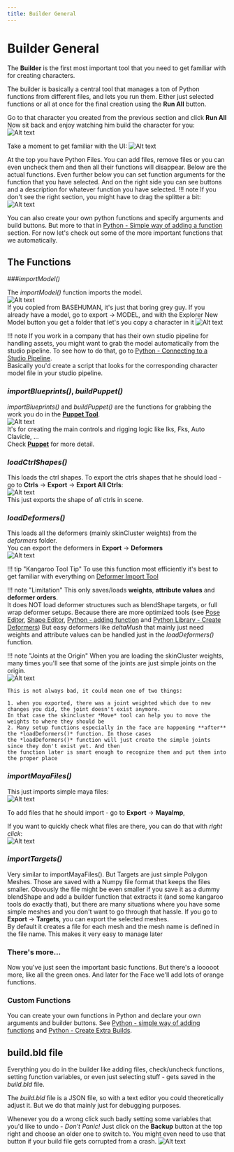 ```yaml
---
title: Builder General
---
```


# Builder General


The **Builder** is the first most important tool that you need to get familiar with for creating characters.

The builder is basically a central tool that manages a ton of Python functions from different files, and lets
you run them. Either just selected functions or all at once for the final creation using the **Run All** button.

Go to that character you created from the previous section and click **Run All**  
Now sit back and enjoy watching him build the character for you:  
![Alt text](../images/builder_buildAll.gif)

Take a moment to get familiar with the UI:
![Alt text](../images/builder_filesAndFunctions.jpg)

At the top you have Python Files. You can add files, remove files or you can even uncheck them and then all their functions will disappear.
Below are the actual functions. Even further below you can set function arguments for the function that you have selected.
And on the right side you can see buttons and a description for 
whatever function you have selected.
!!! note
    If you don't see the right section, you might have to drag the splitter a bit:  
    ![Alt text](../images/builderGeneral_dragRightSide.gif)


You can also create your own python functions and specify arguments and build buttons. But more to that
in [Python - Simple way of adding a function](../python/python1.md#simple-way-of-adding-a-function) section.
For now let's check out some of the more important functions that we automatically.  


## The Functions

###*importModel()*

The *importModel()* function imports the model.  
![Alt text](../images/builder_importModelFunction.jpg)  
If you copied from BASEHUMAN, it's just that boring grey guy. 
If you already have a model, go to export -> MODEL, and with the Explorer New Model button
you get a folder that let's you copy a character in it
![Alt text](../images/addModel.gif)  

!!! note
    If you work in a company that has their own studio pipeline for handling assets, you might want to grab
    the model automatically from the studio pipeline. To see how to do that, go to
    [Python - Connecting to a Studio Pipeline](../python/python2.md#connecting-to-studio-pipeline).  
    Basically you'd create a script that looks for the corresponding character model file in your studio pipeline.


### *importBlueprints()*, *buildPuppet()*
*importBlueprints()* and *buildPuppet()* are the functions for grabbing the work you do in the [**Puppet Tool**](../puppet/puppetGeneral.md).  
![Alt text](../images/builderGeneral_puppetFunctions.jpg)  
It's for creating the main controls and rigging logic like Iks, Fks, Auto Clavicle, ...  
Check [**Puppet**](../puppet/puppetGeneral.md) for more detail. 


### *loadCtrlShapes()*
This loads the ctrl shapes. To export the ctrls shapes that he should load - go to **Ctrls** -> **Export** -> **Export All Ctrls**:   
![Alt text](../images/builderGeneral_ctrlShapeExport.jpg)  
This just exports the shape of *all* ctrls in scene.  


### *loadDeformers()*
This loads all the deformers (mainly skinCluster weights) from the *deformers* folder.   
You can export the deformers in **Export** -> **Deformers**  
![Alt text](../images/builderGeneral_exportDeformers.jpg)

!!! tip "Kangaroo Tool Tip"
    To use this function most efficiently it's best to get familiar with everything on [Deformer Import Tool](../tools/toolsDeformerImport.md)

!!! note "Limitation"
    This only saves/loads **weights**, **attribute values** and **deformer orders**.  
    It does NOT load deformer structures such as blendShape targets, or full wrap deformer setups.
    Because there are more optimized tools (see 
    [Pose Editor](../body/poseEditor1.md), [Shape Editor](../face/shapeEditor1.md),
    [Python - adding function](../python/python1.md#simple-way-of-adding-a-function) and
    [Python Library - Create Deformers](../python/pythonLibrary.md#create-deformers))
    But easy deformers like *deltaMush* that mainly just need weights and attribute values can be handled
    just in the *loadDeformers()* function.

!!! note "Joints at the Origin"
    When you are loading the skinCluster weights, many times you'll see that some of the joints are just simple joints 
    on the origin.  
    ![Alt text](../images/builder_jointsAtOrigin.jpg)  

    This is not always bad, it could mean one of two things:

    1. when you exported, there was a joint weighted which due to new changes you did, the joint doesn't exist anymore.
    In that case the skincluster *Move* tool can help you to move the weights to where they should be
    2. Many setup functions especially in the face are happening **after** the *loadDeformers()* function. In those cases
    the *loadDeformers()* function will just create the simple joints since they don't exist yet. And then 
    the function later is smart enough to recognize them and put them into the proper place




### *importMayaFiles()*
This just imports simple maya files:  
![Alt text](../images/builderGeneral_importMayaFilesFunction.jpg)    

To add files that he should import - go to  **Export** -> **MayaImp**,

If you want to quickly check what files are there, you can do that with *right click*:  
![Alt text](../images/builder_mayaImport.gif)   


### *importTargets()*
Very similar to importMayaFiles(). But Targets are just simple Polygon Meshes. Those are saved with a Numpy file format
that keeps the files smaller. Obvously the file might be even smaller if you save it as a dummy blendShape and add a builder function that extracts it (and some kangaroo tools do exactly that),
but there are many situations where you have some simple meshes and you don't want to go through that hassle.
If you go to **Export** -> **Targets**, you can export the selected meshes.  
By default it creates a file for each mesh and the mesh name is defined in the file name. 
This makes it very easy to manage later


### There's more...
Now you've just seen the important basic functions. But there's a looooot more, like all the green ones.
And later for the Face we'll add lots of orange functions.


### Custom Functions
You can create your own functions in Python and declare your own arguments and builder buttons. 
See [Python - simple way of adding functions](../python/python1.md#simple-way-of-adding-a-function) and 
[Python - Create Extra Builds](../python/python2.md#extra-builds).



## build.bld file
Everything you do in the builder like adding files, check/uncheck functions, setting function variables, or even
just selecting stuff - gets saved in the *build.bld* file.  

The *build.bld* file is a JSON file, so with a text editor you could theoretically adjust it. But we do that
mainly just for debugging purposes.

Whenever you do a wrong click such badly setting some variables that you'd like to undo - *Don't Panic!*
Just click on the **Backup** button at the top right and choose an older one to switch to. You might even need to use
that button if your build file gets corrupted from a crash.
![Alt text](../images/builder_backups.gif)

